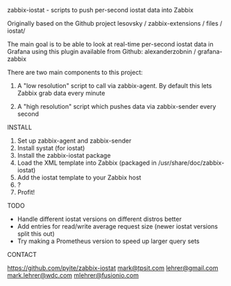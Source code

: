
zabbix-iostat - scripts to push per-second iostat data into Zabbix

Originally based on the Github project lesovsky / zabbix-extensions / files / iostat/

The main goal is to be able to look at real-time per-second iostat data in Grafana using this plugin
available from Github:  alexanderzobnin / grafana-zabbix 



There are two main components to this project:

1) A "low resolution" script to call via zabbix-agent.  By default this lets Zabbix grab data every minute

2) A "high resolution" script which pushes data via zabbix-sender every second



INSTALL

1) Set up zabbix-agent and zabbix-sender
2) Install systat (for iostat)
3) Install the zabbix-iostat package
4) Load the XML template into Zabbix (packaged in /usr/share/doc/zabbix-iostat)
5) Add the iostat template to your Zabbix host
6) ?
7) Profit!




TODO

 - Handle different iostat versions on different distros better
 - Add entries for read/write average request size (newer iostat versions split this out)
 - Try making a Prometheus version to speed up larger query sets


CONTACT

https://github.com/pyite/zabbix-iostat
mark@tpsit.com
lehrer@gmail.com
mark.lehrer@wdc.com
mlehrer@fusionio.com


